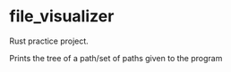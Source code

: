 # file_visualizer

Rust practice project.

Prints the tree of a path/set of paths given to the program
